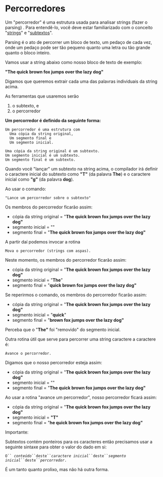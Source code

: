# Percorredores

Um "percorredor" é uma estrutura usada para analisar strings (fazer o parsing) . Para entendê-lo, você deve estar familiarizado com o conceito "[strings](../../strings-e-caracteres.md#strings)" e "[subtextos](subtextos.md)".

Parsing é o ato de percorrer um bloco de texto, um pedaço de cada vez, onde um pedaço pode ser tão pequeno quanto uma letra ou tão grande quanto o bloco inteiro.&#x20;

Vamos usar a string abaixo como nosso bloco de texto de exemplo:&#x20;

**"The quick brown fox jumps over the lazy dog"**&#x20;

Digamos que queremos extrair cada uma das palavras individuais da string acima.&#x20;

As ferramentas que usaremos serão&#x20;

1. o subtexto, e
2. o percorredor

**Um percorredor é definido da seguinte forma:**

```
Um percorredor é uma estrutura com 
  Uma cópia da string original,
  Um segmento final e
  Um segmento inicial.

Uma cópia da string original é um subtexto. 
Um segmento inicial é um subtexto. 
Um segmento final é um subtexto.
```

Quando você "lançar" um subtexto na string acima, o compilador irá definir o caractere inicial do subtexto como **"T"** (da palavra **The**) e o caractere inicial como **"g"** (da palavra **dog**).

Ao usar o comando:

`"Lance um percorredor sobre o subtexto"`

Os membros do percorredor ficarão assim:

* cópia da string original = "**The quick brown fox jumps over the lazy dog"**
* segmento inicial = ""
* segmento final = "**The quick brown fox jumps over the lazy dog"**

A partir daí podemos invocar a rotina

`Mova o percorredor (strings com aspas).`

Neste momento, os membros do percorredor ficarão assim:

* cópia da string original = "**The quick brown fox jumps over the lazy dog"**
* segmento inicial = "**The**"
* segmento final = "**quick brown fox jumps over the lazy dog"**

Se reperirmos o comando, os membros do percorredor ficarão assim:

* cópia da string original = "**The quick brown fox jumps over the lazy dog"**
* segmento inicial = "**quick**"
* segmento final = "**brown fox jumps over the lazy dog"**

Perceba que o "**The"** foi "removido" do segmento inicial.

Outra rotina útil que serve para percorrer uma string caractere a caractere é:

`Avance o percorredor.`

Digamos que o nosso percorredor esteja assim:

* cópia da string original = "**The quick brown fox jumps over the lazy dog"**
* segmento inicial = ""
* segmento final = "**The quick brown fox jumps over the lazy dog"**

Ao usar a rotina "avance um percorredor", nosso percorredor ficará assim:

* cópia da string original = "**The quick brown fox jumps over the lazy dog"**
* segmento inicial = **"T"**
* segmento final = "**he quick brown fox jumps over the lazy dog"**

Importante:

Subtextos contém ponteiros para os caracteres então precisamos usar a seguinte sintaxe para obter o valor do dado em si:

`O`` `_`conteúdo`_` ``deste`` `_`caractere inicial`_` ``deste`` `_`segmento inicial`_` ``deste`` `_`percorredor`_`.`

É um tanto quanto prolixo, mas não há outra forma.
